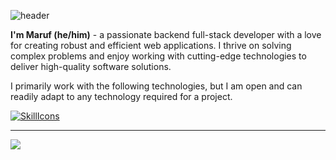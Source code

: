 ![header](https://capsule-render.vercel.app/api?type=waving&color=gradient&customColorList=8,4,16&height=200&fontAlignY=30&section=header&text=Hi%20There%20👋&fontSize=70)

**I'm Maruf (he/him)** -
a passionate backend full-stack developer with a love for creating robust and efficient web applications. I thrive on solving complex problems and enjoy working with cutting-edge technologies to deliver high-quality software solutions.

I primarily work with the following technologies, but I am open and can readily adapt to any technology required for a project.

[![SkillIcons](https://skillicons.dev/icons?i=php,ts,nodejs,symfony,laravel,go,react,postgres,mysql,docker,kubernetes&theme=light)](https://skillicons.dev)<br/>

---
![](https://komarev.com/ghpvc/?username=marufmax&color=ff69b4)
   